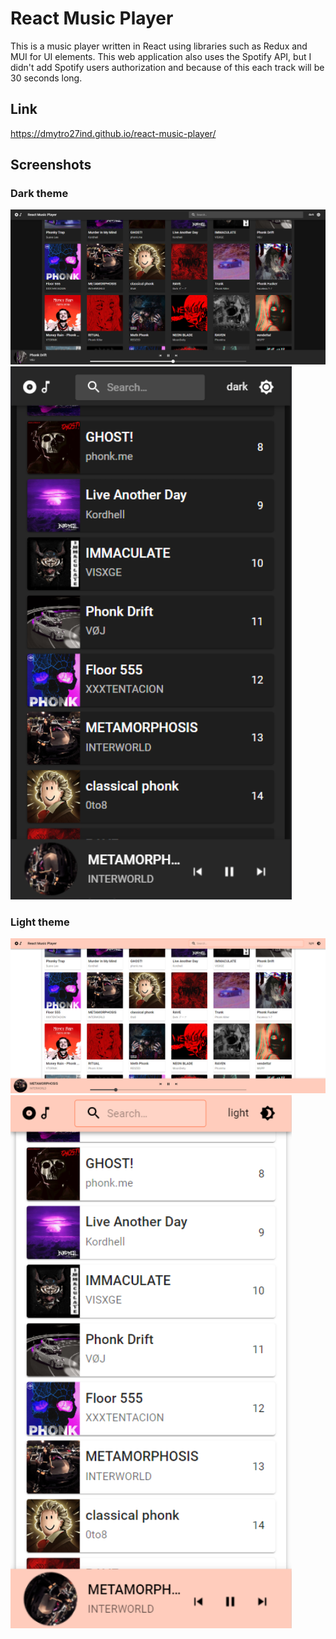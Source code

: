 # React Music Player

This is a music player written in React using libraries such as Redux and MUI for UI elements. This web application also uses the Spotify API, but I didn't add Spotify users authorization and because of this each track will be 30 seconds long.

## Link
https://dmytro27ind.github.io/react-music-player/

## Screenshots

### Dark theme
<p float="left">
  <img src="https://github.com/Dmytro27Ind/images/blob/main/react-music-player-1.PNG" width="700" />
  <img src="https://github.com/Dmytro27Ind/images/blob/main/react-music-player-3.PNG" width="450" />
</p>

### Light theme
<p float="left">
  <img src="https://github.com/Dmytro27Ind/images/blob/main/react-music-player-2.PNG" width="700" />
  <img src="https://github.com/Dmytro27Ind/images/blob/main/react-music-player-4.PNG" width="450" />
</p>
